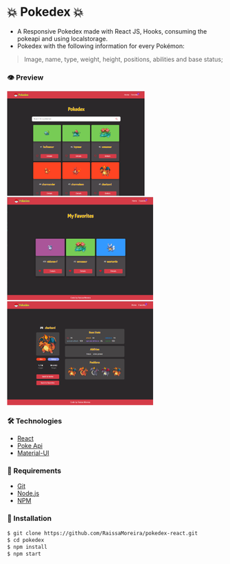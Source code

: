 # :boom: Pokedex :boom:

* A Responsive Pokedex made with React JS, Hooks, consuming the pokeapi and using localstorage.
* Pokedex with the following information for every Pokémon:
> Image, name, type, weight, height, positions, abilities and base status;

### :eye: Preview

<span>
<img src="https://github.com/RaissaMoreira/pokedex-react/blob/master/src/assets/images/pokeHome.png?raw=true" width="320px">
<img src="https://github.com/RaissaMoreira/pokedex-react/blob/master/src/assets/images/pokeFavorites.png?raw=true" width="340px">
<img src="https://github.com/RaissaMoreira/pokedex-react/blob/master/src/assets/images/pokeDetails.png?raw=true" width="340px">
</span>

### :hammer_and_wrench: Technologies
* [React](https://react.dev/)
* [Poke Api](https://pokeapi.co/)
* [Material-UI](https://mui.com/)

### :wrench: Requirements
* [Git](https://git-scm.com/)
* [Node.js](https://nodejs.org/en)
* [NPM](https://www.npmjs.com/)

### :rocket: Installation

    $ git clone https://github.com/RaissaMoreira/pokedex-react.git
    $ cd pokedex
    $ npm install
    $ npm start
